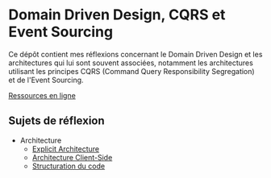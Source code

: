 # Domain Driven Design, CQRS et Event Sourcing

Ce dépôt contient mes réflexions concernant le Domain Driven Design et les
architectures qui lui sont souvent associées, notamment les architectures
utilisant les principes CQRS (Command Query Responsibility Segregation) et de
l'Event Sourcing.

[Ressources en ligne](ressources.md)

## Sujets de réflexion

* Architecture
  * [Explicit Architecture](architecture/explicit-architecture.md)
  * [Architecture Client-Side](architecture/client-side-architecture.md)
  * [Structuration du code](architecture/structuration-code.md)
